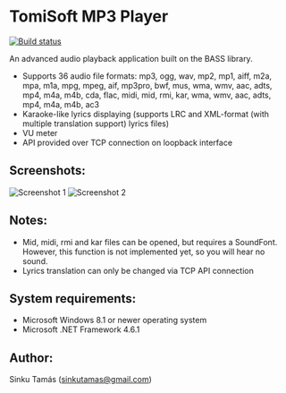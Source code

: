 TomiSoft MP3 Player
===================

[![Build status](https://ci.appveyor.com/api/projects/status/9yv8gg2qf1c80g2d?svg=true)](https://ci.appveyor.com/project/std66/tomisoft-mp3-player)

An advanced audio playback application built on the BASS library.
  - Supports 36 audio file formats: mp3, ogg, wav, mp2, mp1, aiff, m2a, mpa, m1a, mpg, mpeg, aif, mp3pro, bwf, mus, wma, wmv, aac, adts, mp4, m4a, m4b, cda, flac, midi, mid, rmi, kar, wma, wmv, aac, adts, mp4, m4a, m4b, ac3
  - Karaoke-like lyrics displaying (supports LRC and XML-format (with multiple translation support) lyrics files)
  - VU meter
  - API provided over TCP connection on loopback interface
  
Screenshots:
------------
![Screenshot 1](https://github.com/std66/TomiSoft-MP3-Player/raw/master/Screenshots/Screen1.png "Main screen")
![Screenshot 2](https://github.com/std66/TomiSoft-MP3-Player/raw/master/Screenshots/Screen2.png "Playlist")
  
Notes:
------
  - Mid, midi, rmi and kar files can be opened, but requires a SoundFont. However, this function is not implemented yet, so you will hear no sound.
  - Lyrics translation can only be changed via TCP API connection

System requirements:
--------------------
  - Microsoft Windows 8.1 or newer operating system
  - Microsoft .NET Framework 4.6.1
  
Author:
-------
Sinku Tamás (sinkutamas@gmail.com)
